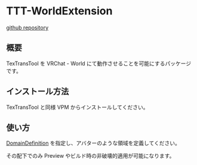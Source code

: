 # TTT-WorldExtension

[github repository](https://github.com/ReinaS-64892/TTT-WorldExtension)

## 概要

TexTransTool を VRChat - World にて動作させることを可能にするパッケージです。

## インストール方法

TexTransTool と同様 VPM からインストールしてください。

## 使い方

[DomainDefinition](/docs/Reference/GroupComponent/DomainDefinition.md) を指定し、アバターのような領域を定義してください。

その配下でのみ Preview やビルド時の非破壊的適用が可能になります。
